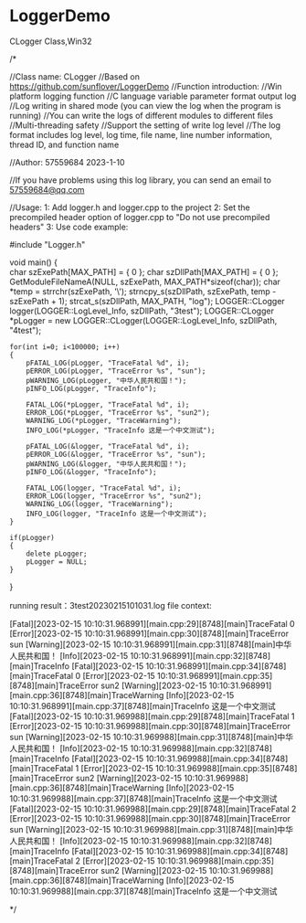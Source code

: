 # LoggerDemo
CLogger Class,Win32


/*


//Class name: CLogger
//Based on https://github.com/sunflover/LoggerDemo
//Function introduction:
//Win platform logging function
//C language variable parameter format output log
//Log writing in shared mode (you can view the log when the program is running)
//You can write the logs of different modules to different files
//Multi-threading safety
//Support the setting of write log level
//The log format includes log level, log time, file name, line number information, thread ID, and function name

//Author: 57559684 2023-1-10

//If you have problems using this log library, you can send an email to <57559684@qq.com>

//Usage:
1: Add logger.h and logger.cpp to the project
2: Set the precompiled header option of logger.cpp to "Do not use precompiled headers"
3: Use code example:

#include "Logger.h"

void main()
{	
	char szExePath[MAX_PATH] = { 0 };
	char szDllPath[MAX_PATH] = { 0 };
	GetModuleFileNameA(NULL, szExePath, MAX_PATH*sizeof(char));
	char *temp = strrchr(szExePath, '\\');
	strncpy_s(szDllPath, szExePath, temp - szExePath + 1);
	strcat_s(szDllPath, MAX_PATH, "log");
	LOGGER::CLogger logger(LOGGER::LogLevel_Info, szDllPath, "3test");
	LOGGER::CLogger *pLogger = new LOGGER::CLogger(LOGGER::LogLevel_Info, szDllPath, "4test");

	for(int i=0; i<100000; i++)
	{
		pFATAL_LOG(pLogger, "TraceFatal %d", i);
		pERROR_LOG(pLogger, "TraceError %s", "sun");
		pWARNING_LOG(pLogger, "中华人民共和国！");
		pINFO_LOG(pLogger, "TraceInfo");

		FATAL_LOG(*pLogger, "TraceFatal %d", i);
		ERROR_LOG(*pLogger, "TraceError %s", "sun2");
		WARNING_LOG(*pLogger, "TraceWarning");
		INFO_LOG(*pLogger, "TraceInfo 这是一个中文测试");

		pFATAL_LOG(&logger, "TraceFatal %d", i);
		pERROR_LOG(&logger, "TraceError %s", "sun");
		pWARNING_LOG(&logger, "中华人民共和国！");
		pINFO_LOG(&logger, "TraceInfo");

		FATAL_LOG(logger, "TraceFatal %d", i);
		ERROR_LOG(logger, "TraceError %s", "sun2");
		WARNING_LOG(logger, "TraceWarning");
		INFO_LOG(logger, "TraceInfo 这是一个中文测试");
	}

	if(pLogger)
	{
		delete pLogger;
		pLogger = NULL;
	}
}

running result：3test20230215101031.log file context:

[Fatal][2023-02-15 10:10:31.968991][main.cpp:29][8748][main]TraceFatal 0
[Error][2023-02-15 10:10:31.968991][main.cpp:30][8748][main]TraceError sun
[Warning][2023-02-15 10:10:31.968991][main.cpp:31][8748][main]中华人民共和国！
[Info][2023-02-15 10:10:31.968991][main.cpp:32][8748][main]TraceInfo
[Fatal][2023-02-15 10:10:31.968991][main.cpp:34][8748][main]TraceFatal 0
[Error][2023-02-15 10:10:31.968991][main.cpp:35][8748][main]TraceError sun2
[Warning][2023-02-15 10:10:31.968991][main.cpp:36][8748][main]TraceWarning
[Info][2023-02-15 10:10:31.968991][main.cpp:37][8748][main]TraceInfo 这是一个中文测试
[Fatal][2023-02-15 10:10:31.969988][main.cpp:29][8748][main]TraceFatal 1
[Error][2023-02-15 10:10:31.969988][main.cpp:30][8748][main]TraceError sun
[Warning][2023-02-15 10:10:31.969988][main.cpp:31][8748][main]中华人民共和国！
[Info][2023-02-15 10:10:31.969988][main.cpp:32][8748][main]TraceInfo
[Fatal][2023-02-15 10:10:31.969988][main.cpp:34][8748][main]TraceFatal 1
[Error][2023-02-15 10:10:31.969988][main.cpp:35][8748][main]TraceError sun2
[Warning][2023-02-15 10:10:31.969988][main.cpp:36][8748][main]TraceWarning
[Info][2023-02-15 10:10:31.969988][main.cpp:37][8748][main]TraceInfo 这是一个中文测试
[Fatal][2023-02-15 10:10:31.969988][main.cpp:29][8748][main]TraceFatal 2
[Error][2023-02-15 10:10:31.969988][main.cpp:30][8748][main]TraceError sun
[Warning][2023-02-15 10:10:31.969988][main.cpp:31][8748][main]中华人民共和国！
[Info][2023-02-15 10:10:31.969988][main.cpp:32][8748][main]TraceInfo
[Fatal][2023-02-15 10:10:31.969988][main.cpp:34][8748][main]TraceFatal 2
[Error][2023-02-15 10:10:31.969988][main.cpp:35][8748][main]TraceError sun2
[Warning][2023-02-15 10:10:31.969988][main.cpp:36][8748][main]TraceWarning
[Info][2023-02-15 10:10:31.969988][main.cpp:37][8748][main]TraceInfo 这是一个中文测试

*/
